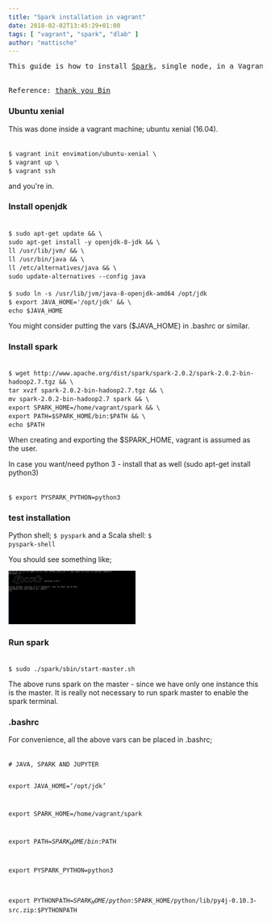 ```yaml
---
title: "Spark installation in vagrant"
date: 2018-02-02T13:45:29+01:00
tags: [ "vagrant", "spark", "dlab" ]
author: "mattische"
---
```




<pre>
This guide is how to install <a href="https://spark.apache.org/">Spark</a>, single node, in a Vagrant virtual machine.


Reference: <a href="http://dmml.nu/spark-install]">thank you Bin</a>
</pre>

### Ubuntu xenial
This was done inside a vagrant machine; ubuntu xenial (16.04).

<code>
$ vagrant init envimation/ubuntu-xenial \
$ vagrant up \
$ vagrant ssh
</code>

and you're in.


### Install openjdk

<code class="bash">
$ sudo apt-get update && \
sudo apt-get install -y openjdk-8-jdk && \
ll /usr/lib/jvm/ && \
ll /usr/bin/java && \
ll /etc/alternatives/java && \
sudo update-alternatives --config java
</code>


<code class="bash">
$ sudo ln -s /usr/lib/jvm/java-8-openjdk-amd64 /opt/jdk
$ export JAVA_HOME='/opt/jdk' && \
echo $JAVA_HOME
</code>

You might consider putting the vars ($JAVA_HOME) in .bashrc or similar.


### Install spark

<code class="bash">
$ wget http://www.apache.org/dist/spark/spark-2.0.2/spark-2.0.2-bin-hadoop2.7.tgz && \
tar xvzf spark-2.0.2-bin-hadoop2.7.tgz && \
mv spark-2.0.2-bin-hadoop2.7 spark && \
export SPARK_HOME=/home/vagrant/spark && \
export PATH=$SPARK_HOME/bin:$PATH && \
echo $PATH
</code>


When creating and exporting the $SPARK_HOME, vagrant is assumed as the user.


In case you want/need python 3 - install that as well (sudo apt-get install python3)

<code class="bash">
$ export PYSPARK_PYTHON=python3
</code>


### test installation
Python shell; <code>$ pyspark</code> and a Scala shell: <code>$ pyspark-shell</code>

You should see something like;

<img src="https://raw.githubusercontent.com/mattische/blog/master/static/img/spark.PNG" height="50%" width="50%" />


### Run spark
<code class="bash">
$ sudo ./spark/sbin/start-master.sh
</code>

The above runs spark on the master - since we have only one instance this is the master.
It is really not necessary to run spark master to enable the spark terminal.


### .bashrc
For convenience, all the above vars can be placed in .bashrc;

<code class="bash">
# JAVA, SPARK AND JUPYTER

export JAVA_HOME=‘/opt/jdk’

export SPARK_HOME=/home/vagrant/spark

export PATH=$SPARK_HOME/bin:$PATH

export PYSPARK_PYTHON=python3

export PYTHONPATH=$SPARK_HOME/python:$SPARK_HOME/python/lib/py4j-0.10.3-src.zip:$PYTHONPATH
</code>

